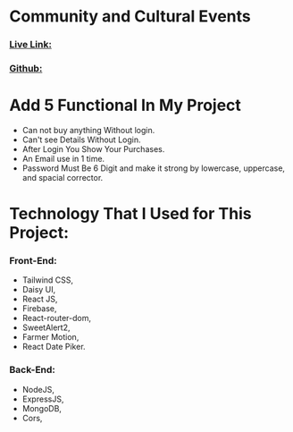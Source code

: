 # Community and Cultural Events

### [Live Link:](https://event-management-4421b.web.app/ "WEB LINK")

### [Github:](https://github.com/taskinahmadalfaruqe/Event-Management "GITHUB LINK")

# Add 5 Functional In My Project
* Can not buy anything Without login.
* Can't see Details Without Login.
* After Login You Show Your Purchases.
* An Email use in 1 time.
* Password Must Be 6 Digit and make it strong by lowercase, uppercase, and spacial corrector.


# Technology That I Used for This Project:
### Front-End:
* Tailwind CSS,
* Daisy UI,
* React JS,
* Firebase,
* React-router-dom,
* SweetAlert2,
* Farmer Motion,
* React Date Piker.
### Back-End:
* NodeJS,
* ExpressJS,
* MongoDB,
* Cors, 
